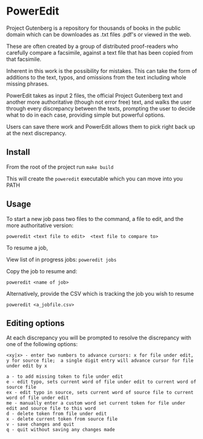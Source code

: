 # PowerEdit

Project Gutenberg is a repository for thousands of books in the public domain which can be downloades as .txt files .pdf's or viewed in the web.

These are often created by a group of distributed proof-readers who carefully compare a facsimile, against a text file that has been copied from that facsimile.

Inherent in this work is the possibility for mistakes. This can take the form of additions to the text, typos, and omissions from the text including whole missing phrases.

PowerEdit takes as input 2 files, the official Project Gutenberg text and another more authoritative (though not error free) text, and walks the user through every discrepancy between the texts,
prompting the user to decide what to do in each case, providing simple but powerful options.

Users can save there work and PowerEdit allows them to pick right back up at the next discrepancy.

## Install

From the root of the project run `make build`

This will create the `poweredit` executable which you can move into you PATH

## Usage

To start a new job pass two files to the command, a file to edit, and the more authoritative version:

`poweredit <text file to edit>  <text file to compare to>`

To resume a job,

View list of in progress jobs:
`poweredit jobs`

Copy the job to resume and:

`poweredit <name of job>`

Alternatively, provide the CSV which is tracking the job you wish to resume

`poweredit <a_jobfile.csv>`

## Editing options

At each discrepancy you will be prompted to resolve the discrepancy with one of the following options:

```
<xy|x> - enter two numbers to advance cursors: x for file under edit, y for source file;  a single digit entry will advance cursor for file under edit by x

a - to add missing token to file under edit
e - edit typo, sets current word of file under edit to current word of source file
ex - edit typo in source, sets current word of source file to current word of file under edit
me - manually enter a custom word set current token for file under edit and source file to this word
d - delete token from file under edit
x - delete current token from source file
v - save changes and quit
q - quit without saving any changes made
```